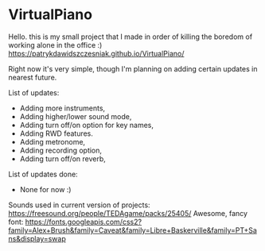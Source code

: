 # VirtualPiano
Hello. this is my small project that I made in order of killing the boredom of working alone in the office :)
https://patrykdawidszczesniak.github.io/VirtualPiano/

Right now it's very simple, though I'm planning on adding certain updates in nearest future.

List of updates:
- Adding more instruments,
- Adding higher/lower sound mode,
- Adding turn off/on option for key names,
- Adding RWD features.
- Adding metronome,
- Adding recording option,
- Adding turn off/on reverb,

List of updates done:
- None for now :)

Sounds used in current version of projects: https://freesound.org/people/TEDAgame/packs/25405/
Awesome, fancy font: https://fonts.googleapis.com/css2?family=Alex+Brush&family=Caveat&family=Libre+Baskerville&family=PT+Sans&display=swap
